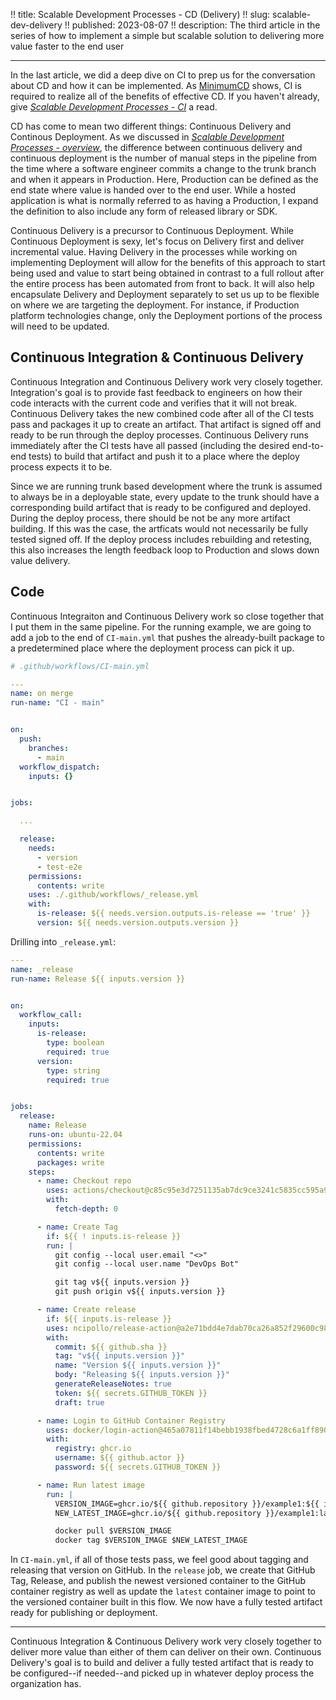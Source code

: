 !! title: Scalable Development Processes - CD (Delivery)
!! slug: scalable-dev-delivery
!! published: 2023-08-07
!! description: The third article in the series of how to implement a simple but scalable solution to delivering more value faster to the end user

---
In the last article, we did a deep dive on CI to prep us for the conversation about CD and how it can be implemented. 
As [MinimumCD](https://minimumcd.org/minimumcd/) shows, CI is required to realize all of the benefits of effective CD.
If you haven't already, give 
[_Scalable Development Processes - CI_](https://joseph.flinnlab.com/posts/scalable-dev-integration) a read.

CD has come to mean two different things: Continuous Delivery and Continous Deployment. As we discussed in 
[_Scalable Development Processes - overview_](https://joseph.flinnlab.com/posts/scalable-dev-overview), the difference between
continuous delivery and continuous deployment is the number of manual steps in the pipeline from the time where a
software engineer commits a change to the trunk branch and when it appears in Production. Here, Production can be
defined as the end state where value is handed over to the end user. While a hosted application is what is normally
referred to as having a Production, I expand the definition to also include any form of released library or SDK.

Continuous Delivery is a precursor to Continuous Deployment. While Continuous Deployment is sexy, let's focus on
Delivery first and deliver incremental value. Having Delivery in the processes while working on implementing Deployment
will allow for the benefits of this approach to start being used and value to start being obtained in contrast to a full
rollout after the entire process has been automated from front to back. It will also help encapsulate Delivery and
Deployment separately to set us up to be flexible on where we are targeting the deployment. For instance, if Production 
platform technologies change, only the Deployment portions of the process will need to be updated.

## Continuous Integration & Continuous Delivery

Continuous Integration and Continuous Delivery work very closely together. Integration's goal is to provide fast
feedback to engineers on how their code interacts with the current code and verifies that it will not break. Continuous
Delivery takes the new combined code after all of the CI tests pass and packages it up to create an artifact. That 
artifact is signed off and ready to be run through the deploy processes. Continuous Delivery runs immediately after the CI
tests have all passed (including the desired end-to-end tests) to build that artifact and push it to a place where the
deploy process expects it to be.

Since we are running trunk based development where the trunk is assumed to always be in a deployable state, every update
to the trunk should have a corresponding build artifact that is ready to be configured and deployed. During the deploy process,
there should be not be any more artifact building. If this was the case, the artficats would not necessarily be fully tested
signed off. If the deploy process includes rebuilding and retesting, this also increases the length feedback loop to Production 
and slows down value delivery.

## Code

Continuous Integraiton and Continuous Delivery work so close together that I put them in the same pipeline. For the
running example, we are going to add a job to the end of `CI-main.yml` that pushes the already-built package to a
predetermined place where the deployment process can pick it up.

```yaml
# .github/workflows/CI-main.yml

---
name: on merge
run-name: "CI - main"


on:
  push:
    branches:
      - main
  workflow_dispatch:
    inputs: {}


jobs:

  ...

  release:
    needs:
      - version
      - test-e2e
    permissions:
      contents: write
    uses: ./.github/workflows/_release.yml
    with:
      is-release: ${{ needs.version.outputs.is-release == 'true' }}
      version: ${{ needs.version.outputs.version }}
```


Drilling into `_release.yml`:

```yaml
---
name: _release
run-name: Release ${{ inputs.version }}


on:
  workflow_call:
    inputs:
      is-release:
        type: boolean
        required: true
      version:
        type: string
        required: true


jobs:
  release:
    name: Release
    runs-on: ubuntu-22.04
    permissions:
      contents: write
      packages: write
    steps:
      - name: Checkout repo
        uses: actions/checkout@c85c95e3d7251135ab7dc9ce3241c5835cc595a9  # v3.5.3
        with:
          fetch-depth: 0

      - name: Create Tag
        if: ${{ ! inputs.is-release }}
        run: |
          git config --local user.email "<>"
          git config --local user.name "DevOps Bot"

          git tag v${{ inputs.version }}
          git push origin v${{ inputs.version }}

      - name: Create release
        if: ${{ inputs.is-release }}
        uses: ncipollo/release-action@a2e71bdd4e7dab70ca26a852f29600c98b33153e  # v1.12.0
        with:
          commit: ${{ github.sha }}
          tag: "v${{ inputs.version }}"
          name: "Version ${{ inputs.version }}"
          body: "Releasing ${{ inputs.version }}"
          generateReleaseNotes: true
          token: ${{ secrets.GITHUB_TOKEN }}
          draft: true

      - name: Login to GitHub Container Registry
        uses: docker/login-action@465a07811f14bebb1938fbed4728c6a1ff8901fc  # v2.2.0
        with:
          registry: ghcr.io
          username: ${{ github.actor }}
          password: ${{ secrets.GITHUB_TOKEN }}

      - name: Run latest image
        run: |
          VERSION_IMAGE=ghcr.io/${{ github.repository }}/example1:${{ inputs.version }}
          NEW_LATEST_IMAGE=ghcr.io/${{ github.repository }}/example1:latest

          docker pull $VERSION_IMAGE
          docker tag $VERSION_IMAGE $NEW_LATEST_IMAGE
```

In `CI-main.yml`, if all of those tests pass, we feel good about tagging and releasing that version on GitHub. In the
`release` job, we create that GitHub Tag, Release, and publish the newest versioned container to the GitHub container
registry as well as update the `latest` container image to point to the versioned container built in this flow. We now
have a fully tested artifact ready for publishing or deployment.


---

Continuous Integration & Continuous Delivery work very closely together to deliver more value than either of them can
deliver on their own. Continuous Delivery's goal is to build and deliver a fully tested artifact that is ready to be
configured--if needed--and picked up in whatever deploy process the organization has. 

